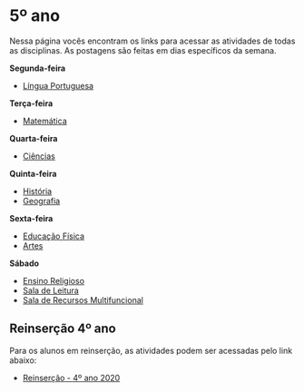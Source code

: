 # 5º ano
Nessa página vocês encontram os links para acessar as atividades de todas as disciplinas. As postagens são feitas em dias específicos da semana.

**Segunda-feira**

- [Língua Portuguesa](https://classroom.google.com/w/MzA5MzAyODQ2OTgx/tc/MzExODMwODk4Mzkz)

**Terça-feira**

- [Matemática](https://classroom.google.com/w/MzA5MzAyODQ2OTgx/tc/MzExODMwODk4Mzgx)

**Quarta-feira**

- [Ciências](https://classroom.google.com/w/MzA5MzAyODQ2OTgx/tc/MzExODMwNjA4NjM1)

**Quinta-feira**

- [História](https://classroom.google.com/w/MzA5MzAyODQ2OTgx/tc/MzA5NDU1NDczNTY0)
- [Geografia](https://classroom.google.com/w/MzA5MzAyODQ2OTgx/tc/MzA5NjUwNzUxMzc3)

**Sexta-feira**

- [Educação Física](https://classroom.google.com/w/MzA5MzAyODQ2OTgx/tc/MzA5NDU1NDczNTc1)
- [Artes](https://classroom.google.com/w/MzA5MzAyODQ2OTgx/tc/MzA5NDUxMDIzOTQ0)

**Sábado**

- [Ensino Religioso](https://classroom.google.com/w/MzA5MzAyODQ2OTgx/tc/MzA5NDUxMDI0MTQ1)
- [Sala de Leitura](https://classroom.google.com/w/MzA5MzAyODQ2OTgx/tc/MzA5NDUxMDI0MDUz)
- [Sala  de Recursos Multifuncional](https://classroom.google.com/w/MzA5MzAyODQ2OTgx/tc/MzA5NDUxMDI0MDQ1)

## Reinserção 4º ano

Para os alunos em reinserção, as atividades podem ser acessadas pelo link abaixo:

- [Reinserção - 4º ano 2020 ]()
